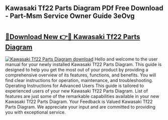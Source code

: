 ## Kawasaki Tf22 Parts Diagram PDf Free Download - Part-Msm Service Owner Guide 3eOvg

# <h2><a href="http://dfhoenv.blite.top/?on=Kawasaki+Tf22+Parts+Diagram">🔗Download New 👉🔴 Kawasaki Tf22 Parts Diagram</a></h2>

[![Kawasaki Tf22 Parts Diagram download](https://i.imgur.com/lujVjoI.png)](http://dfhoenv.blite.top/?on=Kawasaki+Tf22+Parts+Diagram)
Hello and welcome to the user manual for your newly installed Kawasaki Tf22 Parts Diagram. This guide is designed to help you get the most out of your product by providing a comprehensive overview of its features, functions, and benefits. You will find clear instructions for operation, maintenance, and troubleshooting. Operating Instructions for Advanced Users This guide is tailored to experienced users of your new Kawasaki Tf22 Parts Diagram. List of features are just some of the remarkable capabilities available in your new Kawasaki Tf22 Parts Diagram. Your Feedback is Valued Kawasaki Tf22 Parts Diagram. We appreciate your input and are committed to providing you with exceptional service.

